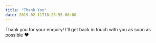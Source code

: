 ```yaml
---
title: "Thank You"
date: 2019-02-11T18:25:55-08:00
---
```


Thank you for your enquiry! I'll get back in touch with you as soon as possible ❤️